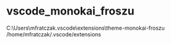 # vscode_monokai_froszu

C:\Users\mfratczak\.vscode\extensions\theme-monokai-froszu
/home/mfratczak/.vscode/extensions
